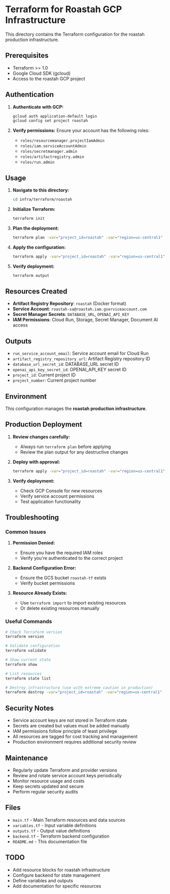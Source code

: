 # Terraform for Roastah GCP Infrastructure

This directory contains the Terraform configuration for the roastah production infrastructure.

## Prerequisites

- Terraform >= 1.0
- Google Cloud SDK (gcloud)
- Access to the roastah GCP project

## Authentication

1. **Authenticate with GCP:**
   ```bash
   gcloud auth application-default login
   gcloud config set project roastah
   ```

2. **Verify permissions:**
   Ensure your account has the following roles:
   - `roles/resourcemanager.projectIamAdmin`
   - `roles/iam.serviceAccountAdmin`
   - `roles/secretmanager.admin`
   - `roles/artifactregistry.admin`
   - `roles/run.admin`

## Usage

1. **Navigate to this directory:**
   ```bash
   cd infra/terraform/roastah
   ```

2. **Initialize Terraform:**
   ```bash
   terraform init
   ```

3. **Plan the deployment:**
   ```bash
   terraform plan -var="project_id=roastah" -var="region=us-central1"
   ```

4. **Apply the configuration:**
   ```bash
   terraform apply -var="project_id=roastah" -var="region=us-central1"
   ```

5. **Verify deployment:**
   ```bash
   terraform output
   ```

## Resources Created

- **Artifact Registry Repository**: `roastah` (Docker format)
- **Service Account**: `roastah-sa@roastah.iam.gserviceaccount.com`
- **Secret Manager Secrets**: `DATABASE_URL`, `OPENAI_API_KEY`
- **IAM Permissions**: Cloud Run, Storage, Secret Manager, Document AI access

## Outputs

- `run_service_account_email`: Service account email for Cloud Run
- `artifact_registry_repository_url`: Artifact Registry repository ID
- `database_url_secret_id`: DATABASE_URL secret ID
- `openai_api_key_secret_id`: OPENAI_API_KEY secret ID
- `project_id`: Current project ID
- `project_number`: Current project number

## Environment

This configuration manages the **roastah production infrastructure**.

## Production Deployment

1. **Review changes carefully:**
   - Always run `terraform plan` before applying
   - Review the plan output for any destructive changes

2. **Deploy with approval:**
   ```bash
   terraform apply -var="project_id=roastah" -var="region=us-central1"
   ```

3. **Verify deployment:**
   - Check GCP Console for new resources
   - Verify service account permissions
   - Test application functionality

## Troubleshooting

### Common Issues

1. **Permission Denied:**
   - Ensure you have the required IAM roles
   - Verify you're authenticated to the correct project

2. **Backend Configuration Error:**
   - Ensure the GCS bucket `roastah-tf` exists
   - Verify bucket permissions

3. **Resource Already Exists:**
   - Use `terraform import` to import existing resources
   - Or delete existing resources manually

### Useful Commands

```bash
# Check Terraform version
terraform version

# Validate configuration
terraform validate

# Show current state
terraform show

# List resources
terraform state list

# Destroy infrastructure (use with extreme caution in production)
terraform destroy -var="project_id=roastah" -var="region=us-central1"
```

## Security Notes

- Service account keys are not stored in Terraform state
- Secrets are created but values must be added manually
- IAM permissions follow principle of least privilege
- All resources are tagged for cost tracking and management
- Production environment requires additional security review

## Maintenance

- Regularly update Terraform and provider versions
- Review and rotate service account keys periodically
- Monitor resource usage and costs
- Keep secrets updated and secure
- Perform regular security audits

## Files

- `main.tf` - Main Terraform resources and data sources
- `variables.tf` - Input variable definitions
- `outputs.tf` - Output value definitions
- `backend.tf` - Terraform backend configuration
- `README.md` - This documentation file

## TODO

- Add resource blocks for roastah infrastructure
- Configure backend for state management
- Define variables and outputs
- Add documentation for specific resources 